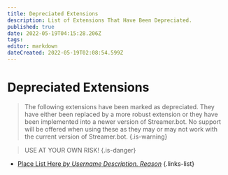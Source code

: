 ```yaml
---
title: Depreciated Extensions
description: List of Extensions That Have Been Depreciated.
published: true
date: 2022-05-19T04:15:28.206Z
tags: 
editor: markdown
dateCreated: 2022-05-19T02:08:54.599Z
---
```


# Depreciated Extensions
>The following extensions have been marked as depreciated.  They have either been replaced by a more robust extension or they have been implemented into a newer version of Streamer.bot.
No support will be offered when using these as they may or may not work with the current version of Streamer.bot.
{.is-warning}

>USE AT YOUR OWN RISK!
{.is-danger}

* [Place List Here *by Username* *Description.* *Reason*](#)
{.links-list}